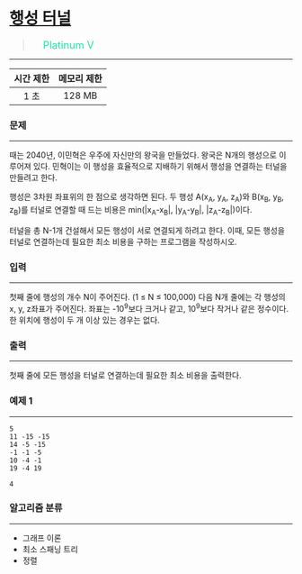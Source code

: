 # [행성 터널](https://www.acmicpc.net/problem/2887)

> <img src="https://d2gd6pc034wcta.cloudfront.net/tier/16.svg" width="16" heigth="21" style = "vertical-align: middle;"/>&nbsp;<span style="font-size: 18px; color: #27e2a4;">Platinum V</span>

***

<div align="center">

|시간 제한|메모리 제한|
|:---:|:---:|
|1 초 |128 MB|

</div>

### 문제

***

때는 2040년, 이민혁은 우주에 자신만의 왕국을 만들었다. 왕국은 N개의 행성으로 이루어져 있다. 민혁이는 이 행성을 효율적으로 지배하기 위해서 행성을 연결하는 터널을 만들려고 한다.

행성은 3차원 좌표위의 한 점으로 생각하면 된다. 두 행성 A(x<sub>A</sub>, y<sub>A</sub>, z<sub>A</sub>)와 B(x<sub>B</sub>, y<sub>B</sub>, z<sub>B</sub>)를 터널로 연결할 때 드는 비용은 min(|x<sub>A</sub>-x<sub>B</sub>|, |y<sub>A</sub>-y<sub>B</sub>|, |z<sub>A</sub>-z<sub>B</sub>|)이다.

터널을 총 N-1개 건설해서 모든 행성이 서로 연결되게 하려고 한다. 이때, 모든 행성을 터널로 연결하는데 필요한 최소 비용을 구하는 프로그램을 작성하시오.

### 입력

***

첫째 줄에 행성의 개수 N이 주어진다. (1 ≤ N ≤ 100,000) 다음 N개 줄에는 각 행성의 x, y, z좌표가 주어진다. 좌표는 -10<sup>9</sup>보다 크거나 같고, 10<sup>9</sup>보다 작거나 같은 정수이다. 한 위치에 행성이 두 개 이상 있는 경우는 없다. 

### 출력

***

첫째 줄에 모든 행성을 터널로 연결하는데 필요한 최소 비용을 출력한다.

### 예제 1

***

```
5
11 -15 -15
14 -5 -15
-1 -1 -5
10 -4 -1
19 -4 19
```

```
4
```

### 알고리즘 분류

***

* 그래프 이론
* 최소 스패닝 트리
* 정렬

